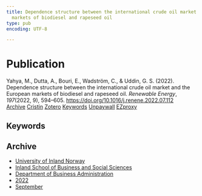 ```yaml
---
title: Dependence structure between the international crude oil market and the European
  markets of biodiesel and rapeseed oil
type: pub
encoding: UTF-8

---
```

<h1>Publication</h1>
<article id="csl-bib-container-V3HBLWYL" class="csl-bib-container">
  <div class="csl-bib-body"> <div class="csl-entry">Yahya, M., Dutta, A., Bouri, E., Wadström, C., &#38; Uddin, G. S. (2022). Dependence structure between the international crude oil market and the European markets of biodiesel and rapeseed oil. <i>Renewable Energy</i>, <i>197</i>(2022, 9), 594–605. <a href="https://doi.org/10.1016/j.renene.2022.07.112">https://doi.org/10.1016/j.renene.2022.07.112</a></div> </div>
  <div class="csl-bib-buttons">
    <a href="#taxonomy-article-V3HBLWYL" alt="archive" class="csl-bib-button">Archive</a>
    <a href="https://app.cristin.no/results/show.jsf?id=2050225" alt="Cristin" class="csl-bib-button">Cristin</a>
    <a href="http://zotero.org/groups/5881554/items/V3HBLWYL" alt="Zotero" class="csl-bib-button">Zotero</a>
    <a href="#keywords-article-V3HBLWYL" alt="keywords" class="csl-bib-button">Keywords</a>
    <a href="https://doi.org/10.1016/j.renene.2022.07.112" alt="Unpaywall" class="csl-bib-button">Unpaywall</a>
    <a href="https://doi.org/10.1016/j.renene.2022.07.112" alt="EZproxy" class="csl-bib-button">EZproxy</a>
  </div>
  <div id="csl-bib-meta-container-V3HBLWYL"></div>
</article>
<div id="csl-bib-meta-V3HBLWYL" class="csl-bib-meta">
  <article id="keywords-article-V3HBLWYL" class="keywords-article">
    <h1>Keywords</h1>
    
  </article>
  <article id="taxonomy-article-V3HBLWYL" class="taxonomy-article">
    <h1>Archive</h1>
    <ul>
      <li>
        <a href="/en/archive/?key=3DCRN523">University of Inland Norway</a>
      </li>
      <li>
        <a href="/en/archive/?key=DU8Q9LN9">Inland School of Business and Social Sciences</a>
      </li>
      <li>
        <a href="/en/archive/?key=3IQA89I8">Department of Business Administration</a>
      </li>
      <li>
        <a href="/en/archive/?key=6THNNMZZ">2022</a>
      </li>
      <li>
        <a href="/en/archive/?key=TU7ULHRJ">September</a>
      </li>
    </ul>
  </article>
</div>
